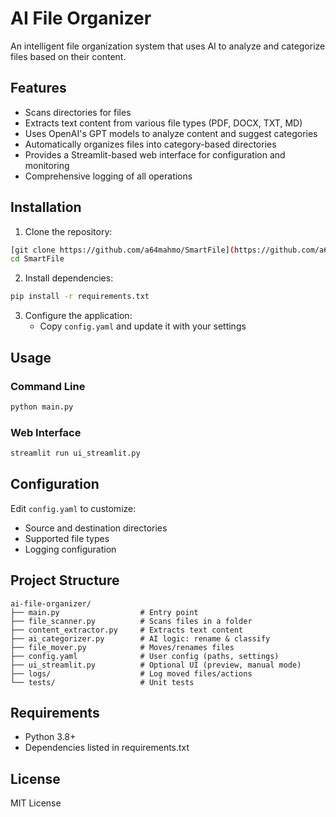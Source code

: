 # AI File Organizer

An intelligent file organization system that uses AI to analyze and categorize files based on their content.

## Features

- Scans directories for files
- Extracts text content from various file types (PDF, DOCX, TXT, MD)
- Uses OpenAI's GPT models to analyze content and suggest categories
- Automatically organizes files into category-based directories
- Provides a Streamlit-based web interface for configuration and monitoring
- Comprehensive logging of all operations

## Installation

1. Clone the repository:
```bash
[git clone https://github.com/a64mahmo/SmartFile](https://github.com/a64mahmo/SmartFile)
cd SmartFile
```

2. Install dependencies:
```bash
pip install -r requirements.txt
```

3. Configure the application:
   - Copy `config.yaml` and update it with your settings

## Usage

### Command Line
```bash
python main.py
```

### Web Interface
```bash
streamlit run ui_streamlit.py
```

## Configuration

Edit `config.yaml` to customize:
- Source and destination directories
- Supported file types
- Logging configuration

## Project Structure

```
ai-file-organizer/
├── main.py                  # Entry point
├── file_scanner.py          # Scans files in a folder
├── content_extractor.py     # Extracts text content
├── ai_categorizer.py        # AI logic: rename & classify
├── file_mover.py            # Moves/renames files
├── config.yaml              # User config (paths, settings)
├── ui_streamlit.py          # Optional UI (preview, manual mode)
├── logs/                    # Log moved files/actions
└── tests/                   # Unit tests
```

## Requirements

- Python 3.8+
- Dependencies listed in requirements.txt

## License

MIT License 
